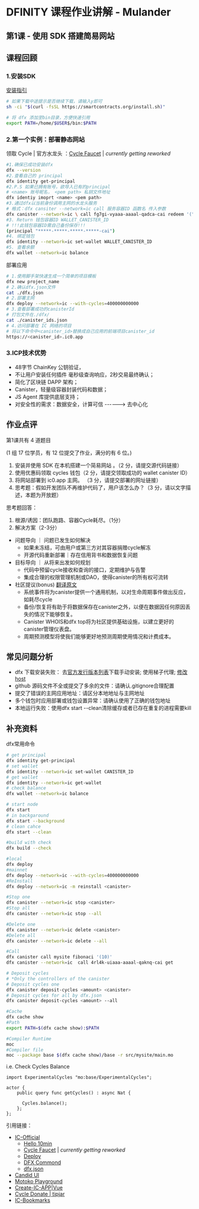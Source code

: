 # DFINITY 课程作业讲解 - Mulander

## 第1课 - 使⽤ SDK 搭建简易⽹站

## 课程回顾

### 1.安装SDK

[安装指引](https://internetcomputer.org/docs/current/developer-docs/build/install-upgrade-remove)

```bash
# 如果下载中途提示是否继续下载，请输入y即可
sh -ci "$(curl -fsSL https://smartcontracts.org/install.sh)"

# 将 dfx 添加至bin目录，方便快速引用
export PATH=/home/$USER$/bin:$PATH
```

### 2.第一个实例：部署静态网站

领取 Cycle | 官方水龙头 ：[Cycle Faucet](https://internetcomputer.org/docs/current/developer-docs/quickstart/cycles-faucet) | *currently getting reworked*

```bash
#1.确保已成功安装dfx
dfx --version
#2.查看自己的 principal
dfx identity get-principal
#2.P.S 如果已拥有账号，欲导入已有的principal
# <name> 账号昵名， <pem path> 私钥文件地址
dfx identiy imoprt <name> <pem path>
#3.通过dfx以当前身份调用主网的水龙头服务
# 格式：dfx cansiter --network=ic call 服务容器ID 函数名 传入参数
dfx canister --network=ic \ call fg7gi-vyaaa-aaaal-qadca-cai redeem '("xxxxx-yyyyy-zzzzz")'
#3. Return 钱包容器ID WALLET_CANISTER_ID
# !!!此钱包容器ID需自己备份保存!!!
(principal "*****-*****-*****-*****-cai")
#4. 绑定钱包
dfx identity --network=ic set-wallet WALLET_CANISTER_ID
#5. 查看余额
dfx wallet --network=ic balance
```

部署应用

```bash
# 1.使用脚手架快速生成一个简单的项目模板
dfx new project_name
# 2.确认dfx.json文件
cat ./dfx.json
# 2.部署主网
dfx deploy --network=ic --with-cycles=400000000000
# 3.查看部署成功的canisterId
# 打包文件在./dfx/
cat ./canister_ids.json
# 4.访问部署在 IC ⽹络的项⽬
# 将以下命令中<canister_id>替换成⾃⼰应⽤的前端项目canister_id 
https://<canister_id>.ic0.app
```

### 3.ICP技术优势

- 48字节 ChainKey 公钥验证，
- 不让⽤户安装任何插件 毫秒级查询响应，2秒交易最终确认；
- 简化了区块链 DAPP 架构；
- Canister，轻量级容器封装代码和数据；
- JS Agent 库提供底层⽀持；
- 对安全性的需求：数据安全，计算可信 ------> 去中⼼化

## 作业点评

第1课共有 4 道题⽬

 (1 组 17 位学员，有 12 位提交了作业，满分的有 6 位。)

1. 安装并使用 SDK 在本机搭建一个简易网站 。（2 分，请提交源代码链接）
2. 使用优惠码领取 cycles 钱包（2 分，请提交领取成功的 wallet canister ID）
3. 将网站部署到 ic0.app 主网。 （3 分，请提交部署的网址链接）
4. 思考题：假如开发团队不再维护代码了，用户该怎么办？（3 分，请以文字描述，本题为开放题）

思考题回答：

1. 根源/诱因：团队跑路、容器Cycle耗尽。（1分）
2. 解决方案（2-3分）
- 问题导向 ｜ 问题已发生如何解决
	 - 如果未冻结，可由用户或第三方对其容器捐赠cycle解冻
	 - 开源代码重新部署｜存在信用背书和数据恢复问题
- 目标导向 ｜ 从将来出发如何规划
	 - 代码中预留cycle接收和查询的接口，定期维护与告警
	 - 集成合理的权限管理机制或DAO，使得canister的所有权可流转
- 社区提议(bonus) [翻译原文](https://forum.dfinity.org/t/icturtles-ran-away-how-to-solve-it/14626/8)
	 - 系统事件将为canister提供一个通用机制，以对生命周期事件做出反应，如耗尽cycle
	 - 备份/恢复将有助于将数据保存在canister之外，以便在数据因任何原因丢失的情况下能够恢复。
	 - Canister WHOIS和dfx top将为社区提供基础设施，以建立更好的canister管理仪表盘。
	 - 周期预测模型将使我们能够更好地预测周期使用情况和计费成本。

## 常见问题分析

- dfx 下载安装失败： 去[官方发行版本列表](https://github.com/dfinity/sdk/releases)下载手动安装; 使用梯子代理; [修改host](https://github.com/ineo6/hosts)
- github 源码文件不全或提交了多余的文件：请确认.gitignore合理配置
- 提交了错误的主网应用地址：请区分本地地址与主网地址
- 多个钱包时应用部署或钱包设置异常：请确认使用了正确的钱包地址
- 本地运行失败：使用dfx start --clean清除缓存或者已存在重复的进程需要kill

## 补充资料

dfx常用命令

```bash
# get principal
dfx identity get-principal
# set wallet
dfx identity --network=ic set-wallet CANISTER_ID
# get wallet
dfx identity --network=ic get-wallet
# check balance
dfx wallet --network=ic balance

# start node
dfx start
# in backgaround
dfx start --background
# clean cahce
dfx start --clean

#build with check
dfx build --check

#local
dfx deploy
#mainnet
dfx deploy --network=ic --with-cycles=400000000000
#ReInstall
dfx deploy --network=ic -m reinstall <canister>

#Stop one
dfx canister --network=ic stop <canister>
#Stop all
dfx canister --network=ic stop --all

#Delete one
dfx canister --network=ic delete <canister>
#Delete all
dfx canister --network=ic delete --all

#Call
dfx canister call mysite fibonaci '(10)'
dfx canister --network=ic  call 4rl4k-uiaaa-aaaal-qaknq-cai get

# Deposit cycles 
# *Only the controllers of the canister
# Deposit cycles one
dfx canister deposit-cycles <amount> <canister>
# Deposit cycles for all by dfx.json
dfx canister deposit-cycles <amount> --all

#Cache
dfx cache show
#Path
export PATH=$(dfx cache show):$PATH

#Compiler Runtime
moc
#Compiler file
moc --package base $(dfx cache show)/base -r src/mysite/main.mo
```

i.e. Check Cycles Balance

```motoko
import ExperimentalCycles "mo:base/ExperimentalCycles";

actor {
    public query func getCycles() : async Nat {

      Cycles.balance();
    };
};
```


引用链接：

- [IC-Official](https://internetcomputer.org/)
  - [Hello 10min](https://internetcomputer.org/docs/current/developer-docs/quickstart/hello10mins)
  - [Cycle Faucet](https://internetcomputer.org/docs/current/developer-docs/quickstart/cycles-faucet) | *currently getting reworked*
  - [Deploy](https://internetcomputer.org/docs/current/developer-docs/quickstart/network-quickstart)
  - [DFX Commond](https://internetcomputer.org/docs/current/references/cli-reference/)
  - [dfx.json](https://internetcomputer.org/docs/current/references/dfx-json-reference)
- [Candid UI](https://a4gq6-oaaaa-aaaab-qaa4q-cai.raw.ic0.app)
- [Motoko Playground](https://m7sm4-2iaaa-aaaab-qabra-cai.ic0.app/)
- [Create-IC-APP|Vue](https://github.com/MioQuispe/create-ic-app)
- [Cycle Donate | tipjar](https://github.com/ninegua/tipjar)
- [IC-Bookmarks](https://jeksq-wyaaa-aaaal-qaw3a-cai.ic0.app/#/app/info/7)